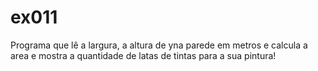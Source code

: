 # ex011
Programa que lê a largura, a altura de yna parede em metros e calcula a area e mostra a quantidade de latas de tintas para a sua pintura!
